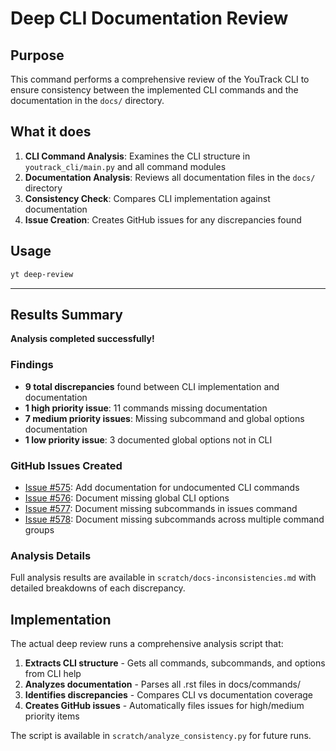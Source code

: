# Deep CLI Documentation Review

## Purpose
This command performs a comprehensive review of the YouTrack CLI to ensure consistency between the implemented CLI commands and the documentation in the `docs/` directory.

## What it does
1. **CLI Command Analysis**: Examines the CLI structure in `youtrack_cli/main.py` and all command modules
2. **Documentation Analysis**: Reviews all documentation files in the `docs/` directory
3. **Consistency Check**: Compares CLI implementation against documentation
4. **Issue Creation**: Creates GitHub issues for any discrepancies found

## Usage
```bash
yt deep-review
```

---

## Results Summary

**Analysis completed successfully!**

### Findings
- **9 total discrepancies** found between CLI implementation and documentation
- **1 high priority issue**: 11 commands missing documentation
- **7 medium priority issues**: Missing subcommand and global options documentation
- **1 low priority issue**: 3 documented global options not in CLI

### GitHub Issues Created
- [Issue #575](https://github.com/ryancheley/yt-cli/issues/575): Add documentation for undocumented CLI commands
- [Issue #576](https://github.com/ryancheley/yt-cli/issues/576): Document missing global CLI options
- [Issue #577](https://github.com/ryancheley/yt-cli/issues/577): Document missing subcommands in issues command
- [Issue #578](https://github.com/ryancheley/yt-cli/issues/578): Document missing subcommands across multiple command groups

### Analysis Details
Full analysis results are available in `scratch/docs-inconsistencies.md` with detailed breakdowns of each discrepancy.

## Implementation

The actual deep review runs a comprehensive analysis script that:

1. **Extracts CLI structure** - Gets all commands, subcommands, and options from CLI help
2. **Analyzes documentation** - Parses all .rst files in docs/commands/
3. **Identifies discrepancies** - Compares CLI vs documentation coverage
4. **Creates GitHub issues** - Automatically files issues for high/medium priority items

The script is available in `scratch/analyze_consistency.py` for future runs.
